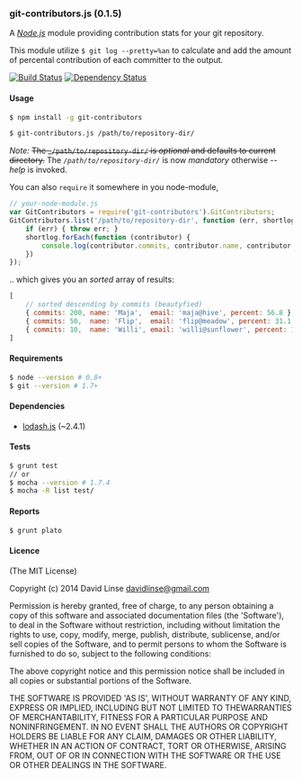 ### git-contributors.js (0.1.5)

A [_Node.js_][nodejs] module providing contribution stats for your git repository.

This module utilize `$ git log --pretty=%an` to calculate and add the amount
of percental contribution of each committer to the output.

[![Build Status][travis_png]][travis_link] [![Dependency Status][dm_png]][dm_url]

[travis_png]: https://travis-ci.org/davidlinse/git-contributors.js.png?branch=master
[travis_link]: https://travis-ci.org/davidlinse/git-contributors.js
[dm_png]: https://david-dm.org/davidlinse/git-contributors.js.png
[dm_url]: https://david-dm.org/davidlinse/git-contributors.js

#### Usage

```sh
$ npm install -g git-contributors

$ git-contributors.js /path/to/repository-dir/
```
_Note:_
~~The _`/path/to/repository-dir/` is _optional_ and defaults to current directory.~~
The _`/path/to/repository-dir/`_ is now _mandatory_ otherwise _--help_ is invoked.


You can also `require` it somewhere in you node-module,

```js
// your-node-module.js
var GitContributors = require('git-contributors').GitContributors;
GitContributors.list('/path/to/repository-dir', function (err, shortlog) {
    if (err) { throw err; }
    shortlog.forEach(function (contributor) {
        console.log(contributor.commits, contributor.name, contributor.percent);
    })
});
```

.. which gives you an _sorted_ array of results:

```js
[
    // sorted descending by commits (beautyfied)
    { commits: 200, name: 'Maja',  email: 'maja@hive', percent: 56.8 },
    { commits: 50,  name: 'Flip',  email: 'flip@meadow', percent: 31.1 },
    { commits: 10,  name: 'Willi', email: 'willi@sunflower', percent: 10.8 }
]
```

#### Requirements

```sh
$ node --version # 0.8+
$ git --version # 1.7+
```

#### Dependencies
* [lodash.js][lodash] (~2.4.1)


#### Tests

```sh
$ grunt test
// or
$ mocha --version # 1.7.4
$ mocha -R list test/
```

#### Reports

```sh
$ grunt plato
```


[semver]: http://semver.org
[lodash]: http://lodash.com
[mocha]: http://visionmedia.github.com/mocha/
[chai]: http://chaijs.com
[sinon]: http://sinonjs.org
[plato]: https://github.com/es-analysis/plato
[nodejs]: http://nodejs.org

#### Licence

(The MIT License)

Copyright (c) 2014 David Linse <davidlinse@gmail.com>

Permission is hereby granted, free of charge, to any person obtaining a copy of this software and associated documentation
files (the 'Software'), to deal in the Software without restriction, including without limitation the rights to use, copy,
modify, merge, publish, distribute, sublicense, and/or sell copies of the Software, and to permit persons to whom the
Software is furnished to do so, subject to the following conditions:

The above copyright notice and this permission notice shall be included in all copies or substantial portions of the
Software.

THE SOFTWARE IS PROVIDED 'AS IS', WITHOUT WARRANTY OF ANY KIND, EXPRESS OR IMPLIED, INCLUDING BUT NOT LIMITED TO
THEWARRANTIES OF MERCHANTABILITY, FITNESS FOR A PARTICULAR PURPOSE AND NONINFRINGEMENT. IN NO EVENT SHALL THE AUTHORS OR
COPYRIGHT HOLDERS BE LIABLE FOR ANY CLAIM, DAMAGES OR OTHER LIABILITY, WHETHER IN AN ACTION OF CONTRACT, TORT OR OTHERWISE,
ARISING FROM, OUT OF OR IN CONNECTION WITH THE SOFTWARE OR THE USE OR OTHER DEALINGS IN THE SOFTWARE.
